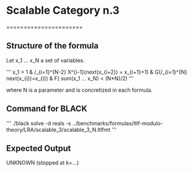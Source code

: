 # Scalable Category n.3
======================

## Structure of the formula

Let x_1 ... x_N a set of variables.

'''
x_1 > 1 &
/\_{i=1}^{N-2} X^{i-1}(next(x_{i+2}) = x_{i+1}+1) &
G(/\_{i=1}^{N} next(x_{i})=x_{i}) &
F( sum(x_1 ... x_N) < (N*N)/2)
'''

where N is a parameter and is concretized in each formula.

## Command for BLACK

'''
./black solve -d reals -s ../benchmarks/formulas/ltlf-modulo-theory/LRA/scalable_3/scalable_3_N.ltlfmt
'''

## Expected Output

UNKNOWN (stopped at k=...)
